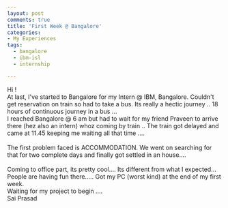 ```yaml
---
layout: post
comments: true
title: 'First Week @ Bangalore'
categories:
- My Experiences
tags:
  - bangalore
  - ibm-isl
  - internship

---
```


Hi !<br />At last, I've started to Bangalore for my Intern @ IBM, Bangalore. Couldn't get reservation on train so had to take a bus. Its really a hectic journey .. 18 hours of continuous journey in a bus ...<br />I reached Bangalore @ 6 am but had to wait for my friend Praveen to arrive there (hez also an intern) whoz coming by train .. The train got delayed and came at 11.45 keeping me waiting all that time ....<br /><br />The first problem faced is ACCOMMODATION. We went on searching for that for two complete days and finally got settled in an house....<br /><br />Coming to office part, its pretty cool.... Its different from what I expected... People are having fun there..... Got my PC (worst kind) at the end of my first week.<br />Waiting for  my project to begin ....<br />Sai Prasad

